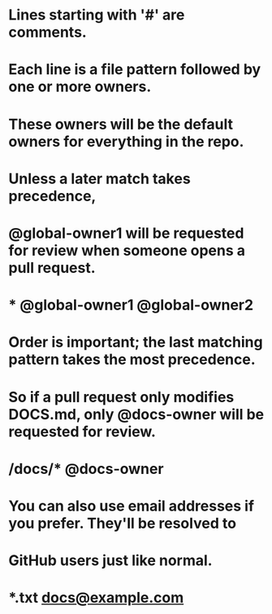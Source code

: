 # Lines starting with '#' are comments.
# Each line is a file pattern followed by one or more owners.

# These owners will be the default owners for everything in the repo.
# Unless a later match takes precedence,
# @global-owner1 will be requested for review when someone opens a pull request.
# *       @global-owner1 @global-owner2

# Order is important; the last matching pattern takes the most precedence.
# So if a pull request only modifies DOCS.md, only @docs-owner will be requested for review.
# /docs/* @docs-owner

# You can also use email addresses if you prefer. They'll be resolved to
# GitHub users just like normal.
# *.txt    docs@example.com
